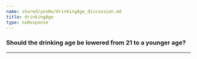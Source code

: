 ```yaml
---
name: shared/yesNo/drinkingAge_discussion.md
title: drinkingAge
type: noResponse
---
```


### Should the drinking age be lowered from 21 to a younger age?

---

